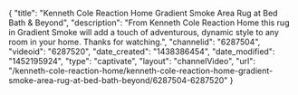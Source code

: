 {
    "title": "Kenneth Cole Reaction Home Gradient Smoke Area Rug at Bed Bath & Beyond",
    "description": "From Kenneth Cole Reaction Home this rug in Gradient Smoke will add a touch of adventurous, dynamic style to any room in your home. Thanks for watching.",
    "channelid": "6287504",
    "videoid": "6287520",
    "date_created": "1438386454",
    "date_modified": "1452195924",
    "type": "captivate",
    "layout": "channelVideo",
    "url": "\/kenneth-cole-reaction-home\/kenneth-cole-reaction-home-gradient-smoke-area-rug-at-bed-bath-beyond\/6287504-6287520"
}